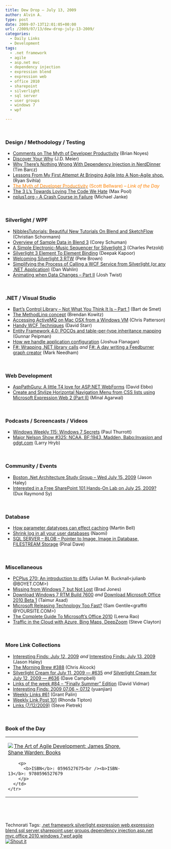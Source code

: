 ```yaml
---
title: Dew Drop – July 13, 2009
author: Alvin A.
type: post
date: 2009-07-13T12:01:05+00:00
url: /2009/07/13/dew-drop-july-13-2009/
categories:
  - Daily Links
  - Development
tags:
  - .net framework
  - agile
  - asp.net mvc
  - dependency injection
  - expression blend
  - expression web
  - office 2010
  - sharepoint
  - silverlight
  - sql server
  - user groups
  - windows 7
  - wpf

---
```

&#160;

### Design / Methodology / Testing

  * [Comments on The Myth of Developer Productivity][1] (Brian Noyes)
  * [Discover Your Why][2] (J.D. Meier)
  * [Why There&#8217;s Nothing Wrong With Dependency Injection in NerdDinner][3] (Tim Barcz)
  * [Lessons From My First Attempt At Bringing Agile Into A Non-Agile shop.][4] (Ryan Svihla)
  * [<font color="#ff8000">The Myth of Developer Productivity</font>][5] <font color="#ff8000">(Scott Bellware) <em>– Link of the Day</em></font>
  * [The 3 L’s Towards Loving The Code We Hate][6] (Max Pool)
  * [nplus1.org – A Crash Course in Failure][7] (Michael Janke)

&#160;

### Silverlight / WPF

  * [NibblesTutorials: Beautiful New Tutorials On Blend and SketchFlow][8] (Christian Schormann)
  * [Overview of Sample Data in Blend 3][9] (Corey Schuman)
  * [A Simple Electronic-Music Sequencer for Silverlight 3][10] (Charles Petzold)
  * [Silverlight 3 Element To Element Binding][11] (Deepak Kapoor)
  * [Welcoming Silverlight 3 RTW][12] (Pete Brown)
  * [Simplifying the Process of Calling a WCF Service from Silverlight (or any .NET Application)][13] (Dan Wahlin)
  * [Animating when Data Changes &#8211; Part II][14] (Josh Twist)

&#160;

### .NET / Visual Studio

  * [Bart’s Control Library – Not What You Think It Is – Part 1][15] (Bart de Smet)
  * [The MethodLinq concept][16] (Brendan Kowitz)
  * [Accessing ActiveMQ on Mac OSX from a Windows VM][17] (Chris Patterson)
  * [Handy WCF Techniques][18] (David Starr)
  * [Entity Framework 4.0: POCOs and table-per-type inheritance mapping][19] (Gunnar Peipman)
  * [How we handle application configuration][20] (Joshua Flanagan)
  * [F#: Wrapping .NET library calls][21] _and_&#160;[F#: A day writing a Feedburner graph creator][22] (Mark Needham)

&#160;

### Web Development

  * [AspPathGuru: A little T4 love for ASP.NET WebForms][23] (David Ebbo)
  * [Create and Stylize Horizontal Navigation Menu from CSS lists using Microsoft Expression Web 2 (Part II)][24] (Minal Agarwal)

&#160;

### Podcasts / Screencasts / Videos

  * [Windows Weekly 115: Windows 7 Secrets][25] (Paul Thurrott)
  * [Major Nelson Show #325: NCAA, BF:1943, Madden, Babo:Invasion and gdgt.com][26] (Larry Hryb)

&#160;

### Community / Events

  * [Boston .Net Architecture Study Group – Wed July 15, 2009][27] (Jason Haley)
  * [Interested in a Free SharePoint 101 Hands-On Lab on July 25, 2009?][28] (Dux Raymond Sy)

&#160;

### Database

  * [How parameter datatypes can effect caching][29] (Martin Bell)
  * [Shrink log in all your user databases][30] (Naomi)
  * [SQL SERVER – BLOB – Pointer to Image, Image in Database, FILESTREAM Storage][31] (Pinal Dave)

&#160;

### Miscellaneous

  * [PCPlus 270: An introduction to diffs][32] (Julian M. Bucknall<julianb @BOYET.COM>)
  * [Missing from Windows 7, but Not Lost][33] (Brad Jones)
  * [Download Windows 7 RTM Build 7600][34] _and_&#160;[Download Microsoft Office 2010 Beta 1][35] (Taimur Asad)
  * [Microsoft Releasing Technology Too Fast?][36] (Sam Gentile<graffiti @YOURSITE.COM>)
  * [The Complete Guide To Microsoft’s Office 2010][37] (Leena Rao)
  * [Traffic in the Cloud with Azure, Bing Maps, DeepZoom][38] (Steve Clayton)

&#160;

### More Link Collections

  * [Interesting Finds: July 12, 2009][39] _and_&#160;[Interesting Finds: July 13, 2009][40] (Jason Haley)
  * [The Morning Brew #388][41] (Chris Alcock)
  * [Silverlight Cream for July 11, 2009 &#8212; #635][42] _and_&#160;[Silverlight Cream for July 12, 2009 &#8212; #636][43] (Dave Campbell)
  * [Links of the week #84 &#8211; “Finally Summer” Edition][44] (David Vidmar)
  * [Interesting Finds: 2009 07.06 ~ 07.12][45] (yuanjian)
  * [Weekly Links #61][46] (Grant Palin)
  * [Weekly Link Post 101][47] (Rhonda Tipton)
  * [Links (7/12/2009)][48] (Steve Pietrek)

&#160;

### Book of the Day

<div style="padding-bottom: 0px; margin: 0px; padding-left: 0px; padding-right: 0px; display: inline; float: none; padding-top: 0px" id="scid:7dc1bd33-94bd-46fd-a20b-0131235bcd47:b6fc1625-2f19-4828-92d4-daa29bdbd2bb" class="wlWriterSmartContent">
  <table cellspacing="0" cellpadding="2" width="400" border="0" unselectable="on">
    <tr>
      <td valign="top" width="400">
        <p>
          <a title="The Art of Agile Development: James Shore, Shane Warden: Books" href="http://www.amazon.com/exec/obidos/ASIN/0596527675/alvinashcraft-20"><img data-recalc-dims="1" decoding="async" src="https://i0.wp.com/images.amazon.com/images/P/0596527675.01.MZZZZZZZ.jpg?w=660" border="0" align="left" style="float:left" />The Art of Agile Development: James Shore, Shane Warden: Books</a>
        </p>
        
        <p>
          <b>ISBN</b>: 0596527675<br /><b>ISBN-13</b>: 9780596527679
        </p>
      </td>
    </tr>
  </table>
</div>

&#160;

<div style="padding-bottom: 0px; margin: 0px; padding-left: 0px; padding-right: 0px; display: inline; float: none; padding-top: 0px" id="scid:C16BAC14-9A3D-4c50-9394-FBFEF7A93539:76fe652a-4f25-4ad6-b781-f46a7703fdf9" class="wlWriterSmartContent">
  <!--dotnetkickit-->
</div>

&#160;

<div style="padding-bottom: 0px; margin: 0px; padding-left: 0px; padding-right: 0px; display: inline; float: none; padding-top: 0px" id="scid:0767317B-992E-4b12-91E0-4F059A8CECA8:1a39476b-b4e0-46a9-810d-39d4225bf8f6" class="wlWriterSmartContent">
  Technorati Tags: <a href="http://technorati.com/tags/.net+framework" rel="tag">.net framework</a>,<a href="http://technorati.com/tags/silverlight" rel="tag">silverlight</a>,<a href="http://technorati.com/tags/expression+web" rel="tag">expression web</a>,<a href="http://technorati.com/tags/expression+blend" rel="tag">expression blend</a>,<a href="http://technorati.com/tags/sql+server" rel="tag">sql server</a>,<a href="http://technorati.com/tags/sharepoint" rel="tag">sharepoint</a>,<a href="http://technorati.com/tags/user+groups" rel="tag">user groups</a>,<a href="http://technorati.com/tags/dependency+injection" rel="tag">dependency injection</a>,<a href="http://technorati.com/tags/asp.net+mvc" rel="tag">asp.net mvc</a>,<a href="http://technorati.com/tags/office+2010" rel="tag">office 2010</a>,<a href="http://technorati.com/tags/windows+7" rel="tag">windows 7</a>,<a href="http://technorati.com/tags/wpf" rel="tag">wpf</a>,<a href="http://technorati.com/tags/agile" rel="tag">agile</a>
</div>

<div class="wlWriterHeaderFooter" style="margin:0px; padding:0px 0px 0px 0px;">
  <div class="shoutIt">
    <a rev="vote-for" href="http://dotnetshoutout.com/Submit?url=http%3a%2f%2fwww.alvinashcraft.com%2f2009%2f07%2f13%2fdew-drop-july-13-2009%2f&title=Dew+Drop+-+July+13%2c+2009"><img decoding="async" alt="Shout it" src="http://dotnetshoutout.com/image.axd?url=https://morningdew-bpc6g3a0fgaxdxcu.eastus2-01.azurewebsites.net/2009/07/13/dew-drop-july-13-2009/" style="border:0px" /></a>
  </div>
</div>

 [1]: http://www.softinsight.com/bnoyes/2009/07/12/CommentsOnTheMythOfDeveloperProductivity.aspx
 [2]: http://blogs.msdn.com/jmeier/archive/2009/07/13/discover-your-why.aspx
 [3]: http://feedproxy.google.com/~r/Devlicious/~3/K9LIdBlPZe4/why-there-s-nothing-wrong-with-dependency-injection-in-nerddinner.aspx
 [4]: http://feedproxy.google.com/~r/LosTechies/~3/6jGqcPnVig8/lessons-from-my-first-attempt-at-bringing-agile-into-a-non-agile-shop.aspx
 [5]: http://feedproxy.google.com/~r/sbellware/~3/kdEqozet2A8/myth-of-developer-productivity.html
 [6]: http://feedproxy.google.com/~r/codesqueeze/blog/~3/gZS5HNoKBys/
 [7]: http://feedproxy.google.com/~r/LastInFirstOut/~3/lUmZ0FbWIAk/nplus1org-crash-course-in-failure.html
 [8]: http://electricbeach.org/?p=306
 [9]: http://www.85turns.com/2009/07/12/overview-of-sample-data-in-blend-3/
 [10]: http://www.charlespetzold.com/blog/2009/07/Simple-Electronic-Music-Sequencer-for-Silverlight.html
 [11]: http://feedproxy.google.com/~r/OneDotNetWay/~3/dIFGaQ41dfI/
 [12]: http://feeds.dzone.com/~r/zones/dotnet/~3/2lRGIsdZZO0/welcoming-silverlight-3-rtw
 [13]: http://weblogs.asp.net/dwahlin/archive/2009/07/12/simplifying-the-process-of-calling-a-wcf-service-from-silverlight-or-any-net-application.aspx
 [14]: http://www.thejoyofcode.com/Animating_when_Data_Changes_Part_II.aspx
 [15]: http://community.bartdesmet.net/blogs/bart/archive/2009/07/12/bart-s-control-library-not-what-you-think-it-is-part-1.aspx
 [16]: http://feedproxy.google.com/~r/OverTheCode/~3/r37jFUcqmJ8/the-methodlinq-concept.aspx
 [17]: http://feedproxy.google.com/~r/LosTechies/~3/F3cLm-iS7XM/accessing-activemq-on-mac-osx-from-a-windows-vm.aspx
 [18]: http://www.pluralsight.com/community/blogs/starr/archive/2009/07/13/handy-wcf-techniques.aspx
 [19]: http://feedproxy.google.com/~r/gunnarpeipman/~3/44NUnjp8NX0/entity-framework-4-0-pocos-and-table-per-type-inheritance-mapping.aspx
 [20]: http://feedproxy.google.com/~r/LosTechies/~3/rgxseYx4rIA/how-we-handle-application-configuration.aspx
 [21]: http://feedproxy.google.com/~r/MarkNeedham/~3/gN0m0hqQ65E/
 [22]: http://feedproxy.google.com/~r/MarkNeedham/~3/WMU5Fhdidtw/
 [23]: http://blogs.msdn.com/davidebb/archive/2009/07/12/asppathguru-a-little-t4-love-for-asp-net-webforms.aspx
 [24]: http://feedproxy.google.com/~r/netCurryRecentArticles/~3/q9hSaQC6SlQ/ShowArticle.aspx
 [25]: http://www.winsupersite.com/paul/podcast.asp#115
 [26]: http://feedproxy.google.com/~r/MajorNelsonblogcast/~3/17zuJfhrtn8/show-325-ncaa-bf-1943-madden-babo-invasion-and-gdgt-com.aspx
 [27]: http://jasonhaley.com/blog/post.aspx?id=277ac17d-5cf5-4358-8a1f-ec1264ae3d3e
 [28]: http://feedproxy.google.com/~r/Meetdux/~3/xdNbkBYzvOY/interested-in-a-free-sharepoint-101-hands-on-lab-on-july-25-2009.aspx
 [29]: http://sqlblogcasts.com/blogs/martinbell/archive/2009/07/12/How-parameter-datatypes-can-effect-caching.aspx
 [30]: http://blogs.lessthandot.com/index.php/DataMgmt/DataDesign/truncate-log-in-all-your-user-databases
 [31]: http://blog.sqlauthority.com/2009/07/13/sql-server-blob-pointer-to-image-image-in-database-filestream-storage/
 [32]: http://blog.boyet.com/blog/pcplus/pcplus-270-an-introduction-to-diffs/
 [33]: http://www.enduserblog.com/2009/07/missing-from-windows-7-but-not-lost.html
 [34]: http://feedproxy.google.com/~r/RedmondPie/~3/gsaPXYWngpk/
 [35]: http://feedproxy.google.com/~r/RedmondPie/~3/yKJKsKMcJuI/
 [36]: http://feedproxy.google.com/~r/SamGentile/~3/Y6-t1PJ95hA/
 [37]: http://feedproxy.google.com/~r/Techcrunch/~3/HIgvXAVwcCQ/
 [38]: http://blogs.msdn.com/stevecla01/archive/2009/07/12/traffic-in-the-cloud-with-azure-bing-maps-deepzoom.aspx
 [39]: http://jasonhaley.com/blog/post.aspx?id=ddc8bccc-3aa5-4ab3-b220-3bf936a6baa7
 [40]: http://jasonhaley.com/blog/post.aspx?id=9563bb10-a7ce-4b3e-8f4a-676f06e696d8
 [41]: http://feedproxy.google.com/~r/ReflectivePerspective/~3/fMJh2JgWhO8/
 [42]: http://geekswithblogs.net/WynApseTechnicalMusings/archive/2009/07/12/133441.aspx
 [43]: http://geekswithblogs.net/WynApseTechnicalMusings/archive/2009/07/12/133444.aspx
 [44]: http://feeds.vidmar.net/~r/BiteMyBytes/~3/Va-I0U5vlMw/links-of-the-week-84---ldquofinally-summerrdquo-edition.aspx
 [45]: http://weblogs.asp.net/yuanjian/archive/2009/07/11/interesting-finds-2009-07-06-07-12.aspx
 [46]: http://grantpalin.com/2009/07/12/weekly-links-61/
 [47]: http://rtipton.wordpress.com/2009/07/12/weekly-link-post-101/
 [48]: http://spietrek.blogspot.com/2009/07/links-7122009.html